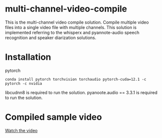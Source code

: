 # multi-channel-video-compile

This is the multi-channel video compile solution.
Compile multiple video files into a single video file with multiple channels.
This solution is implemented referring to the whisperx and pyannote-audio speech recognition and speaker diarization solutions.

# Installation
pytorch
```
conda install pytorch torchvision torchaudio pytorch-cuda=12.1 -c pytorch -c nvidia
```

libcudnn8 is required to run the solution. 
pyanoote.audio == 3.3.1 is required to run the solution.


# Compiled sample video
[Watch the video](https://drive.google.com/file/d/1ko35PoP73wdun_YEoDvPv1gI7v5Jq4oK/view?usp=drive_link)

